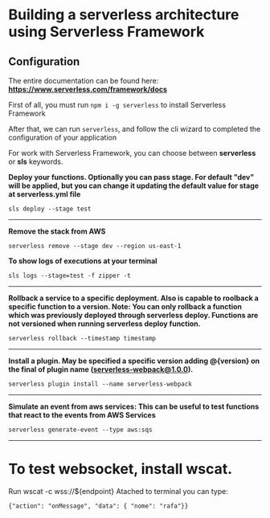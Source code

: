Building a serverless architecture using Serverless Framework
==

Configuration
-
The entire documentation can be found here: **https://www.serverless.com/framework/docs**

First of all, you must run ```npm i -g serverless``` to install Serverless Framework

After that, we can run `serverless`, and follow the cli wizard to completed the configuration of your application

For work with Serverless Framework, you can choose between **serverless** or **sls** keywords.

**Deploy your functions. Optionally you can pass stage. For default "dev" will be applied, but you can change it updating the default value for stage at serverless.yml file**
```
sls deploy --stage test
```
---
**Remove the stack from AWS**
```
serverless remove --stage dev --region us-east-1
````
**To show logs of executions at your terminal**
```
sls logs --stage=test -f zipper -t 
```
---
**Rollback a service to a specific deployment.
Also is capable to roolback a specific function to a version.
Note: You can only rollback a function which was previously deployed through serverless deploy. Functions are not versioned when running serverless deploy function.**
```
serverless rollback --timestamp timestamp
```
---
**Install a plugin. May be specified a specific version adding @{version}
on the final of plugin name (serverless-webpack@1.0.0).**
````
serverless plugin install --name serverless-webpack
````
---
**Simulate an event from aws services:
This can be useful to test functions that react
to the events from AWS Services**
````
serverless generate-event --type aws:sqs
````
---
To test websocket, install wscat.
==
Run wscat -c wss://${endpoint}
Atached to terminal you can type: 
````
{"action": "onMessage", "data": { "nome": "rafa"}}
````